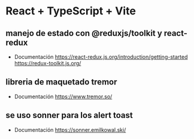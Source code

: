 # React + TypeScript + Vite

## manejo de estado con @reduxjs/toolkit y react-redux
- Documentación
https://react-redux.js.org/introduction/getting-started
https://redux-toolkit.js.org/

## libreria de maquetado tremor
- Documentación
https://www.tremor.so/

## se uso sonner para los alert toast
- Documentación
https://sonner.emilkowal.ski/